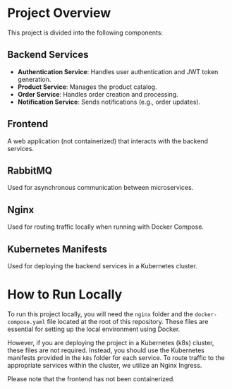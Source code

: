 # Project Overview

This project is divided into the following components:

## Backend Services

- **Authentication Service**: Handles user authentication and JWT token generation.
- **Product Service**: Manages the product catalog.
- **Order Service**: Handles order creation and processing.
- **Notification Service**: Sends notifications (e.g., order updates).

## Frontend

A web application (not containerized) that interacts with the backend services.

## RabbitMQ

Used for asynchronous communication between microservices.

## Nginx

Used for routing traffic locally when running with Docker Compose.

## Kubernetes Manifests

Used for deploying the backend services in a Kubernetes cluster.

# How to Run Locally

To run this project locally, you will need the `nginx` folder and the `docker-compose.yaml` file located at the root of this repository. These files are essential for setting up the local environment using Docker.

However, if you are deploying the project in a Kubernetes (k8s) cluster, these files are not required. Instead, you should use the Kubernetes manifests provided in the `k8s` folder for each service. To route traffic to the appropriate services within the cluster, we utilize an Nginx Ingress.

Please note that the frontend has not been containerized.
